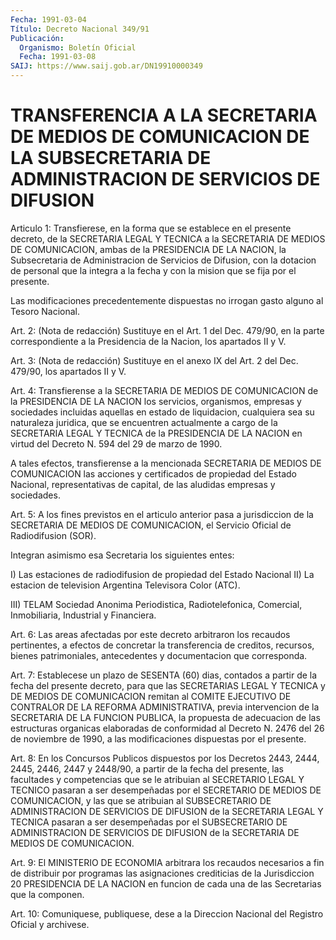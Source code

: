 ```yaml
---
Fecha: 1991-03-04
Título: Decreto Nacional 349/91
Publicación:
  Organismo: Boletín Oficial
  Fecha: 1991-03-08
SAIJ: https://www.saij.gob.ar/DN19910000349
---
```

# TRANSFERENCIA A LA SECRETARIA DE MEDIOS DE COMUNICACION DE LA SUBSECRETARIA DE ADMINISTRACION DE SERVICIOS DE DIFUSION

<a id="1"></a>
Articulo 1: Transfierese, en la forma que se establece en el presente decreto, de la SECRETARIA LEGAL Y TECNICA a la SECRETARIA DE MEDIOS DE COMUNICACION, ambas de la PRESIDENCIA DE LA NACION, la Subsecretaria de Administracion de Servicios de Difusion, con la  dotacion  de personal que la integra a la fecha y con la mision que se fija por el presente.

Las modificaciones precedentemente dispuestas no irrogan gasto alguno al Tesoro Nacional.

<a id="2"></a>
Art. 2: (Nota de redacción) Sustituye en el Art. 1 del Dec. 479/90, en la parte correspondiente a la Presidencia de la Nacion, los apartados II y V.

<a id="3"></a>
Art. 3: (Nota de redacción) Sustituye en el anexo IX del Art. 2 del Dec. 479/90, los apartados II y V.

<a id="4"></a>
Art. 4: Transfierense a la SECRETARIA DE MEDIOS DE COMUNICACION de la PRESIDENCIA DE LA NACION los servicios, organismos, empresas y sociedades incluidas aquellas en estado de liquidacion, cualquiera sea su naturaleza juridica, que se encuentren actualmente a cargo de la SECRETARIA LEGAL Y TECNICA de la PRESIDENCIA DE LA NACION en virtud del Decreto N. 594 del 29 de marzo de 1990.

A tales efectos, transfierense a la mencionada SECRETARIA DE MEDIOS DE COMUNICACION las acciones y certificados de propiedad del Estado Nacional, representativas de capital, de las aludidas empresas y sociedades.

<a id="5"></a>
Art. 5: A los fines previstos en el articulo anterior pasa a jurisdiccion de la SECRETARIA DE MEDIOS DE COMUNICACION, el Servicio Oficial de Radiodifusion (SOR).

Integran asimismo esa Secretaria los siguientes entes:

I) Las estaciones de radiodifusion de propiedad del Estado Nacional II) La estacion de television Argentina Televisora Color (ATC).

III) TELAM Sociedad Anonima Periodistica, Radiotelefonica, Comercial, Inmobiliaria, Industrial y Financiera.

<a id="6"></a>
Art. 6: Las areas afectadas por este decreto arbitraron los recaudos pertinentes, a efectos de concretar la transferencia de creditos, recursos, bienes patrimoniales, antecedentes y documentacion que corresponda.

<a id="7"></a>
Art. 7: Establecese un plazo de SESENTA (60) dias, contados a partir de la  fecha  del presente decreto, para que las SECRETARIAS LEGAL Y TECNICA y DE MEDIOS DE COMUNICACION remitan al COMITE EJECUTIVO DE CONTRALOR DE LA REFORMA ADMINISTRATIVA, previa intervencion de la SECRETARIA DE LA FUNCION PUBLICA, la propuesta de adecuacion de las estructuras organicas elaboradas de conformidad al Decreto N. 2476 del 26 de noviembre de 1990, a las modificaciones dispuestas por el presente.

<a id="8"></a>
Art. 8: En los Concursos Publicos dispuestos por los Decretos 2443, 2444, 2445, 2446, 2447 y 2448/90, a partir de la fecha del presente, las facultades y competencias que se le atribuian al SECRETARIO LEGAL Y TECNICO pasaran a ser desempeñadas por el SECRETARIO DE MEDIOS DE COMUNICACION, y las que se atribuian al SUBSECRETARIO DE ADMINISTRACION DE SERVICIOS DE DIFUSION de la SECRETARIA LEGAL Y TECNICA pasaran a ser desempeñadas por el SUBSECRETARIO DE ADMINISTRACION DE SERVICIOS DE DIFUSION de la SECRETARIA DE MEDIOS DE COMUNICACION.

<a id="9"></a>
Art. 9: El MINISTERIO DE ECONOMIA arbitrara los recaudos necesarios a fin de distribuir por programas las asignaciones crediticias de la Jurisdiccion 20 PRESIDENCIA DE LA NACION en funcion de cada una de las Secretarias que la componen.

<a id="10"></a>
Art. 10: Comuniquese, publiquese, dese a la Direccion Nacional del Registro Oficial y archivese.